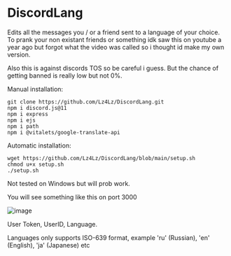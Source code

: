 # DiscordLang
Edits all the messages you / or a friend sent to a language of your choice.
To prank your non existant friends or something idk saw this on youtube a year ago but forgot what the video was called so i thought id make my own version.

Also this is against discords TOS so be careful i guess. But the chance of getting banned is really low but not 0%.

Manual installation: 
```
git clone https://github.com/Lz4Lz/DiscordLang.git
npm i discord.js@11
npm i express
npm i ejs
npm i path
npm i @vitalets/google-translate-api
```

Automatic installation: 
```
wget https://github.com/Lz4Lz/DiscordLang/blob/main/setup.sh
chmod u+x setup.sh
./setup.sh
```
Not tested on Windows but will prob work.

You will see something like this on port 3000

![image](https://user-images.githubusercontent.com/59481770/153628240-1e40e7cf-e571-47ba-9673-d137d909b3b8.png)

User Token, UserID, Language.

Languages only supports ISO-639 format, example 'ru' (Russian), 'en' (English), 'ja' (Japanese) etc


